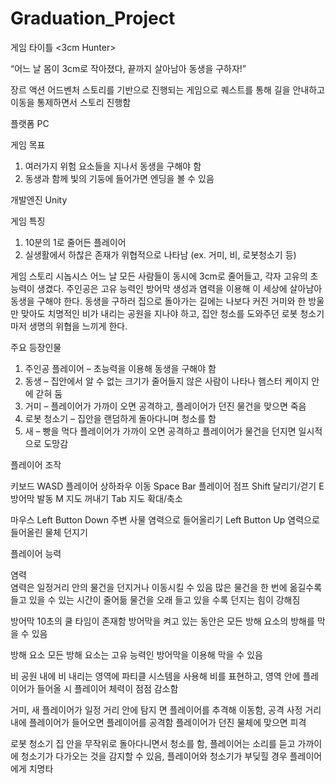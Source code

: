 # Graduation_Project

게임 타이틀 <3cm Hunter>

“어느 날 몸이 3cm로 작아졌다, 끝까지 살아남아 동생을 구하자!”


장르
액션 어드벤처
스토리를 기반으로 진행되는 게임으로 퀘스트를 통해 길을 안내하고 이동을 통제하면서 스토리 진행함

플랫폼
PC 

게임 목표
1. 여러가지 위험 요소들을 지나서 동생을 구해야 함
2. 동생과 함께 빛의 기둥에 들어가면 엔딩을 볼 수 있음

개발엔진
Unity 

게임 특징
1. 10분의 1로 줄어든 플레이어
2. 실생활에서 하찮은 존재가 위협적으로 나타남 (ex. 거미, 비, 로봇청소기 등)

게임 스토리
시놉시스
어느 날 모든 사람들이 동시에 3cm로 줄어들고, 각자 고유의 초능력이 생겼다. 
주인공은 고유 능력인 방어막 생성과 염력을 이용해 이 세상에 살아남아 동생을 구해야 한다. 
동생을 구하러 집으로 돌아가는 길에는 나보다 커진 거미와 한 방울만 맞아도 치명적인 비가 내리는 공원을 지나야 하고, 집안 청소를 도와주던 로봇 청소기마저 생명의 위협을 느끼게 한다. 

주요 등장인물
1. 주인공 플레이어 – 초능력을 이용해 동생을 구해야 함
2. 동생 – 집안에서 알 수 없는 크기가 줄어들지 않은 사람이 나타나 햄스터 케이지 안에 갇혀 둠
3. 거미 – 플레이어가 가까이 오면 공격하고, 플레이어가 던진 물건을 맞으면 죽음
4. 로봇 청소기 – 집안을 랜덤하게 돌아다니며 청소를 함 
5. 새 – 빵을 먹다 플레이어가 가까이 오면 공격하고 플레이어가 물건을 던지면 일시적으로 도망감


플레이어 조작

키보드	
WASD	플레이어 상하좌우 이동
Space Bar	플레이어 점프
Shift	달리기/걷기
E	방어막 발동
M	지도 꺼내기
Tab	지도 확대/축소

마우스
Left Button Down	주변 사물 염력으로 들어올리기
Left Button Up	염력으로 들어올린 물체 던지기

플레이어 능력

염력	
염력은 일정거리 안의 물건을 던지거나 이동시킬 수 있음
많은 물건을 한 번에 옮길수록 들고 있을 수 있는 시간이 줄어듦
물건을 오래 들고 있을 수록 던지는 힘이 강해짐

방어막
10초의 쿨 타임이 존재함
방어막을 켜고 있는 동안은 모든 방해 요소의 방해를 막을 수 있음

방해 요소
모든 방해 요소는 고유 능력인 방어막을 이용해 막을 수 있음

비
공원 내에 비 내리는 영역에 파티클 시스템을 사용해 비를 표현하고, 영역 안에 플레이어가 들어올 시 플레이어 체력이 점점 감소함	

거미, 새
플레이어가 일정 거리 안에 탐지 면 플레이어를 추격해 이동함, 공격 사정 거리 내에 플레이어가 들어오면 플레이어를 공격함 플레이어가 던진 물체에 맞으면 피격

로봇 청소기
집 안을 무작위로 돌아다니면서 청소를 함, 플레이어는 소리를 듣고 가까이에 청소기가 다가오는 것을 감지할 수 있음, 플레이어와 청소기가 부딪힐 경우 플레이어에게 치명타





